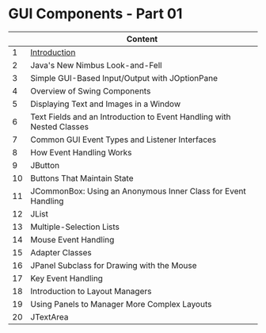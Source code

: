 # **GUI Components - Part 01**

|     | Content |
| --- | ------- |
|  1 | [Introduction](/code/markdown/java_swing/section09_01.md) |
|  2 | Java's New Nimbus Look-and-Fell |
|  3 | Simple GUI-Based Input/Output with JOptionPane |
|  4 | Overview of Swing Components |
|  5 | Displaying Text and Images in a Window |
|  6 | Text Fields and an Introduction to Event Handling with Nested Classes |
|  7 | Common GUI Event Types and Listener Interfaces |
|  8 | How Event Handling Works |
|  9 | JButton | 
| 10 | Buttons That Maintain State | 
| 11 | JCommonBox: Using an Anonymous Inner Class for Event Handling | 
| 12 | JList |
| 13 | Multiple-Selection Lists |
| 14 | Mouse Event Handling | 
| 15 | Adapter Classes |
| 16 | JPanel Subclass for Drawing with the Mouse | 
| 17 | Key Event Handling |
| 18 | Introduction to Layout Managers |
| 19 | Using Panels to Manager More Complex Layouts |
| 20 | JTextArea |